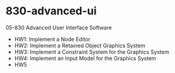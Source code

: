 # 830-advanced-ui
05-830 Advanced User Interface Software

- HW1: Implement a Node Editor
- HW2: Implement a Retained Object Graphics System
- HW3: Implement a Constraint System for the Graphics System
- HW4: Implement an Input Model for the Graphics System
- HW5